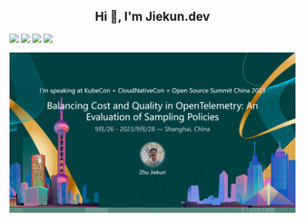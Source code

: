 <h2 align="center">Hi 👋, I'm Jiekun.dev</h1>

![](https://img.shields.io/badge/wechat-TailSampling-brightgreen) [![](https://img.shields.io/badge/scheduler-trello-blueviolet)](https://trello.com/b/7Yru9uvH) ![](https://img.shields.io/badge/language-Go-informational) [![](https://img.shields.io/badge/Kubernetes-PRs-blue)](https://prow.k8s.io/pr?query=is%3Apr%20author%3Ajiekun)

[![](kubecon_cloudnativecon.png)](https://sched.co/1PTFF)

